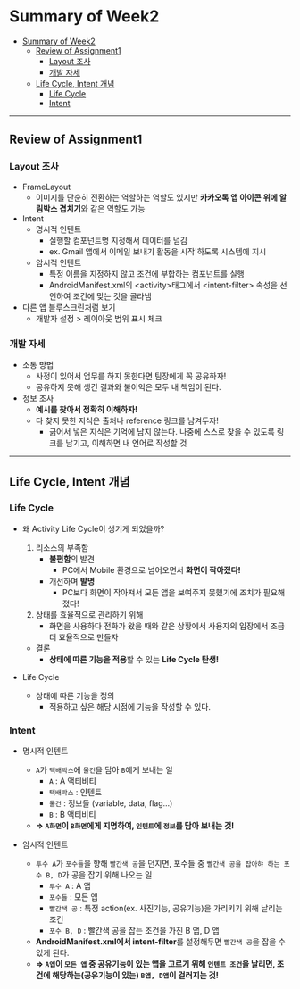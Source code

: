 # Summary of Week2
<!-- TOC -->

- [Summary of Week2](#summary-of-week2)
  - [Review of Assignment1](#review-of-assignment1)
    - [Layout 조사](#layout-조사)
    - [개발 자세](#개발-자세)
  - [Life Cycle, Intent 개념](#life-cycle-intent-개념)
    - [Life Cycle](#life-cycle)
    - [Intent](#intent)

<!-- /TOC -->

---

## Review of Assignment1

### Layout 조사
* FrameLayout
  * 이미지를 단순히 전환하는 역할하는 역할도 있지만 **카카오톡 앱 아이콘 위에 알림박스 겹치기**와 같은 역할도 가능
* Intent
  * 명시적 인텐트
    * 실행할 컴포넌트명 지정해서 데이터를 넘김
    * ex. Gmail 앱에서 이메일 보내기 활동을 시작'하도록 시스템에 지시
  * 암시적 인텐트
    * 특정 이름을 지정하지 않고 조건에 부합하는 컴포넌트를 실행
    * AndroidManifest.xml의 &lt;activity&gt;태그에서 &lt;intent-filter&gt; 속성을 선언하여 조건에 맞는 것을 골라냄
* 다른 앱 블루스크린처럼 보기
  * 개발자 설정 > 레이아웃 범위 표시 체크

### 개발 자세
* 소통 방법
  * 사정이 있어서 업무를 하지 못한다면 팀장에게 꼭 공유하자!
  * 공유하지 못해 생긴 결과와 불이익은 모두 내 책임이 된다.
* 정보 조사
  * **예시를 찾아서 정확히 이해하자!**
  * 다 찾지 못한 지식은 출처나 reference 링크를 남겨두자!
    * 긁어서 넣은 지식은 기억에 남지 않는다. 나중에 스스로 찾을 수 있도록 링크를 남기고, 이해하면 내 언어로 작성할 것
  
---

## Life Cycle, Intent 개념

### Life Cycle
* 왜 Activity Life Cycle이 생기게 되었을까?
  1. 리소스의 부족함
     * **불편함**의 발견
       * PC에서 Mobile 환경으로 넘어오면서 **화면이 작아졌다!**
     * 개선하며 **발명**
       * PC보다 화면이 작아져서 모든 앱을 보여주지 못했기에 조치가 필요해졌다!
  2. 상태를 효율적으로 관리하기 위해
     * 화면을 사용하다 전화가 왔을 때와 같은 상황에서 사용자의 입장에서 조금 더 효율적으로 만들자
  * 결론
    * **상태에 따른 기능을 적용**할 수 있는 **Life Cycle 탄생!**

* Life Cycle
  * 상태에 따른 기능을 정의
    * 적용하고 싶은 해당 시점에 기능을 작성할 수 있다.

### Intent
* 명시적 인텐트
  * `A`가 `택배박스`에 `물건`을 담아 `B`에게 보내는 일
    * `A` : A 액티비티
    * `택배박스` : 인텐트
    * `물건` : 정보들 (variable, data, flag...)
    * `B` : B 액티비티
  * **=> `A화면`이 `B화면`에게 지명하여, `인텐트`에 `정보`를 담아 보내는 것!**

* 암시적 인텐트
  * `투수 A`가 `포수들`을 향해 `빨간색 공`을 던지면, 포수들 중 `빨간색 공을 잡아햐 하는 포수 B, D`가 공을 잡기 위해 나오는 일
    * `투수 A` : A 앱
    * `포수들` : 모든 앱
    * `빨간색 공` : 특정 action(ex. 사진기능, 공유기능)을 가리키기 위해 날리는 조건
    * `포수 B, D` : 빨간색 공을 잡는 조건을 가진 B 앱, D 앱
  * **AndroidManifest.xml에서 intent-filter**를 설정해두면 `빨간색 공`을 잡을 수 있게 된다.
  * **=> `A앱`이 `모든 앱` 중 공유기능이 있는 앱을 고르기 위해 `인텐트 조건`을 날리면, 조건에 해당하는(공유기능이 있는) `B앱, D앱`이 걸러지는 것!**
